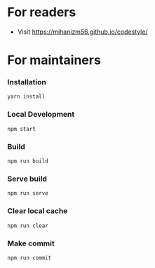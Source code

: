 # For readers

- Visit https://mihanizm56.github.io/codestyle/

# For maintainers

### Installation
```console
yarn install
```
### Local Development
```console
npm start
```
### Build
```console
npm run build
```

### Serve build
```console
npm run serve
```

### Clear local cache
```console
npm run clear
```

### Make commit
```console
npm run commit
```